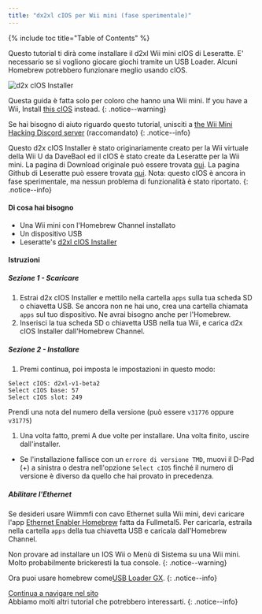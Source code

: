 ```yaml
---
title: "dx2xl cIOS per Wii mini (fase sperimentale)"
---
```


{% include toc title="Table of Contents" %}

Questo tutorial ti dirà come installare il d2xl Wii mini cIOS di Leseratte. E' necessario se si vogliono giocare giochi tramite un USB Loader. Alcuni Homebrew potrebbero funzionare meglio usando cIOS.

![d2x cIOS Installer](/images/cIOS.png)

Questa guida è fatta solo per coloro che hanno una Wii mini. If you have a Wii, Install [this cIOS](cios) instead.
{: .notice--warning}

Se hai bisogno di aiuto riguardo questo tutorial, unisciti a [the Wii Mini Hacking Discord server](https://discord.gg/6ryxnkS) (raccomandato)
{: .notice--info}

Questo d2x cIOS Installer è stato originariamente creato per la Wii virtuale della Wii U da DaveBaol ed il cIOS è stato create da Leseratte per la Wii mini. La pagina di Download originale può essere trovata [qui](https://wii.leseratte10.de/d2xl-cIOS/). La pagina Github di Leseratte può essere trovata [qui](https://github.com/Leseratte10/d2xl-cios). Nota: questo cIOS è ancora in fase sperimentale, ma nessun problema di funzionalità è stato riportato.
{: .notice--info}

#### Di cosa hai bisogno

* Una Wii mini con l'Homebrew Channel installato
* Un dispositivo USB
* Leseratte's [d2xl cIOS Installer](/assets/files/d2xl_wii_mini_cIOS_installer_v1_beta2.zip)

#### Istruzioni

##### Sezione 1 - Scaricare

1. Estrai d2x cIOS Installer e mettilo nella cartella `apps` sulla tua scheda SD o chiavetta USB. Se ancora non ne hai uno, crea una cartella chiamata `apps` sul tuo dispositivo. Ne avrai bisogno anche per l'Homebrew.
1. Inserisci la tua scheda SD o chiavetta USB nella tua Wii, e carica d2x cIOS Installer dall'Homebrew Channel.

##### Sezione 2 - Installare

1. Premi continua, poi imposta le impostazioni in questo modo:
```
Select cIOS: d2xl-v1-beta2
Select cIOS base: 57
Select cIOS slot: 249
```

Prendi una nota del numero della versione (può essere `v31776` oppure `v31775`)
1. Una volta fatto, premi A due volte per installare. Una volta finito, uscire dall'installer.
  - Se l'installazione fallisce con un `errore di versione TMD`, muovi il D-Pad (+) a sinistra o destra nell'opzione `Select cIOS` finché il numero di versione è diverso da quello che hai provato in precedenza.


##### Abilitare l'Ethernet
Se desideri usare Wiimmfi con cavo Ethernet sulla Wii mini, devi caricare l'app [Ethernet Enabler Homebrew](/assets/files/Wii_Mini_Ethernet_Enable.zip) fatta da Fullmetal5. Per caricarla, estraila nella cartella `apps` della tua chiavetta USB e caricala dall'Homebrew Channel.

Non provare ad installare un IOS Wii o Menù di Sistema su una Wii mini. Molto probabilmente brickeresti la tua console.
{: .notice--warning}

Ora puoi usare homebrew come[USB Loader GX](usbloadergx).
{: .notice--info}

[Continua a navigare nel sito](site-navigation)<br> Abbiamo molti altri tutorial che potrebbero interessarti.
{: .notice--info}
